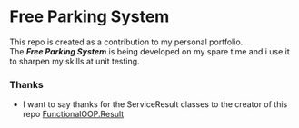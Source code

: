 # Free Parking System

This repo is created as a contribution to my personal portfolio.   
The **_Free Parking System_** is being developed on my spare time and i use it 
to sharpen my skills at unit testing.


### Thanks

  - I want to say thanks for the ServiceResult classes to the creator of this repo 
    [FunctionalOOP.Result](https://github.com/hellourgo/FunctionalOOP.Result)

